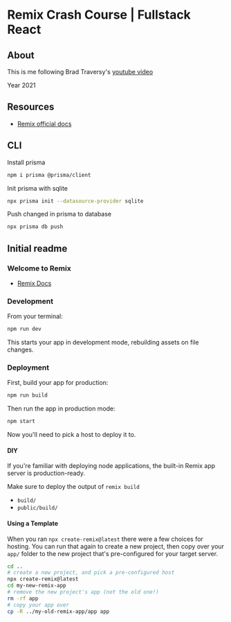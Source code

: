 # Remix Crash Course | Fullstack React

## About

This is me following Brad Traversy's [youtube video](https://youtu.be/d_BhzHVV4aQ)

Year 2021

## Resources

- [Remix official docs](https://remix.run/docs/en/v1)

## CLI

Install prisma

```zsh
npm i prisma @prisma/client
```

Init prisma with sqlite

```zsh
npx prisma init --datasource-provider sqlite
```

Push changed in prisma to database

```zsh
npx prisma db push
```

## Initial readme

### Welcome to Remix

- [Remix Docs](https://remix.run/docs)

### Development

From your terminal:

```sh
npm run dev
```

This starts your app in development mode, rebuilding assets on file changes.

### Deployment

First, build your app for production:

```sh
npm run build
```

Then run the app in production mode:

```sh
npm start
```

Now you'll need to pick a host to deploy it to.

#### DIY

If you're familiar with deploying node applications, the built-in Remix app server is production-ready.

Make sure to deploy the output of `remix build`

- `build/`
- `public/build/`

#### Using a Template

When you ran `npx create-remix@latest` there were a few choices for hosting. You can run that again to create a new project, then copy over your `app/` folder to the new project that's pre-configured for your target server.

```sh
cd ..
# create a new project, and pick a pre-configured host
npx create-remix@latest
cd my-new-remix-app
# remove the new project's app (not the old one!)
rm -rf app
# copy your app over
cp -R ../my-old-remix-app/app app
```
